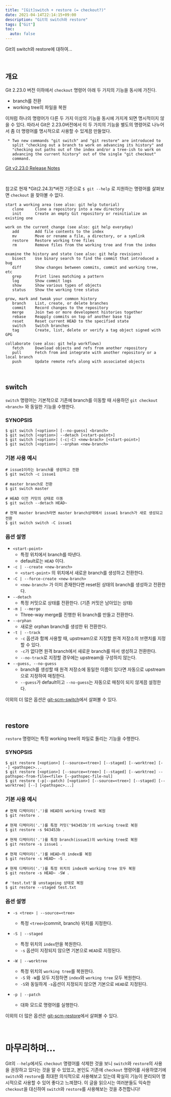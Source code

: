 ```yaml
---
title: "[Git]switch + restore (= checkout?)"
date: 2021-04-14T22:14:15+09:00
description: "Git의 switch와 restore"
tags: ["Git"]
toc:
  auto: false
---
```


Git의 switch와 restore에 대하여...

<!--more-->
<br>

## 개요

Git 2.23.0 버전 이하에서 `checkout` 명령어 아래 두 가지의 기능을 동시에 가진다.

- branch를 전환
- working tree의 파일을 복원

이처럼 하나의 명령어가 다른 두 가지 이상의 기능을 동시에 가지게 되면 명시적이지 않을 수 있다. 따라서 Git은 2.23.0버전에서 이 두 가지의 기능을 별도의 명령어로 나누어서 좀 더 명령어를 명시적으로 사용할 수 있게끔 만들었다.

```
 * Two new commands "git switch" and "git restore" are introduced to
   split "checking out a branch to work on advancing its history" and
   "checking out paths out of the index and/or a tree-ish to work on
   advancing the current history" out of the single "git checkout"
   command.
```

[Git v2.23.0 Release Notes](https://public-inbox.org/git/xmqqy2zszuz7.fsf@gitster-ct.c.googlers.com/)

<br>

참고로 현재 *Git(2.24.3)*버전 기준으로 `$ git --help` 로 지원하는 명령어를 살펴보면 `checkout` 을 찾아볼 수 없다.

```shell
start a working area (see also: git help tutorial)
   clone     Clone a repository into a new directory
   init      Create an empty Git repository or reinitialize an existing one

work on the current change (see also: git help everyday)
   add       Add file contents to the index
   mv        Move or rename a file, a directory, or a symlink
   restore   Restore working tree files
   rm        Remove files from the working tree and from the index

examine the history and state (see also: git help revisions)
   bisect    Use binary search to find the commit that introduced a bug
   diff      Show changes between commits, commit and working tree, etc
   grep      Print lines matching a pattern
   log       Show commit logs
   show      Show various types of objects
   status    Show the working tree status

grow, mark and tweak your common history
   branch    List, create, or delete branches
   commit    Record changes to the repository
   merge     Join two or more development histories together
   rebase    Reapply commits on top of another base tip
   reset     Reset current HEAD to the specified state
   switch    Switch branches
   tag       Create, list, delete or verify a tag object signed with GPG

collaborate (see also: git help workflows)
   fetch     Download objects and refs from another repository
   pull      Fetch from and integrate with another repository or a local branch
   push      Update remote refs along with associated objects
```

<br>

## switch

`switch` 명령어는 기본적으로 기존에 branch를 이동할 때 사용하던 `git checkout <branch>` 와 동일한 기능을 수행한다.

### SYNOPSIS

```shell
$ git switch [<option>] [--no-guess] <branch>
$ git switch [<option>] --detach [<start-point>]
$ git switch [<option>] (-c|-C) <new-brach> [<start-point>]
$ git switch [<option>] --orphan <new-branch>
```

### 기본 사용 예시

```shell
# issue1이라는 branch를 생성하고 전환
$ git switch -c issue1

# master branch로 전환
$ git switch master

# HEAD 이전 커밋의 상태로 이동
$ git switch --detach HEAD~

# 현재 master branch라면 master branch상태에서 issue1 branch가 새로 생성되고 전환
$ git switch switch -C issue1
```

### 옵션 설명

- `<start-point>`
  - 특정 위치에서 branch를 따낸다.
  - default로는 `HEAD` 이다.
- `-c | --create <new-branch>`
  - `<start-point>` 의 위치에서 새로운 branch를 생성하고 전환한다.
- `-C | --force-create <new-branch>`
  - `<new-branch>` 가 이미 존재한다면 reset된 상태의 branch를 생성하고 전환한다.
- `--detach`
  - 특정 커밋으로 상태를 전환한다. (기존 커밋은 남아있는 상태)
- `-m | --merge`
  - Three-way merge를 진행한 뒤 branch를 만들고 전환한다.
- `--orphan`
  - 새로운 orphan branch를 생성한 뒤 전환한다.
- `-t | --track`
  - `-c` 옵션과 함께 사용할 때, upstream으로 지정할 원격 저장소의 브랜치를 지정할 수 있다.
  - `-c`가 없다면 원격 branch에서 새로운 branch를 따서 생성하고 전환한다.
  - `--no-track`로 지정할 경우에는 upstream을 구성하지 않는다.
- `--guess, --no-guess`
  - branch를 생성할 때 원격 저장소에 동일한 이름이 있다면 자동으로 upstream으로 지정하여 매칭한다.
  - `--guess`가 default이고 `--no-guess`는 자동으로 매칭이 되지 않게끔 설정한다.

이외의 더 많은 옵션은 [git-scm-switch](https://git-scm.com/docs/git-switch)에서 살펴볼 수 있다.

<br>

## restore

`restore` 명령어는 특정 working tree의 파일로 돌리는 기능을 수행한다.

### SYNOPSIS

```shell
$ git restore [<option>] [--source=<tree>] [--staged] [--worktree] [--] <pathspec>...
$ git restore [<option>] [--source=<tree>] [--staged] [--worktree] --pathspec-from-file=<file> [--pathspec-file-nul]
$ git restore (-p|--patch) [<option>] [--source=<tree>] [--staged] [--worktree] [--] [<pathspec>...]
```

### 기본 사용 예시

```shell
# 현재 디렉터리('.')를 HEAD의 working tree로 복원
$ git restore .

# 현재 디렉터리('.')를 특정 커밋('943453b')의 working tree로 복원
$ git restore -s 943453b .

# 현재 디렉터리('.')를 특정 branch(issue1)의 working tree로 복원
$ git restore -s issue1 .

# 현재 디렉터리('.')를 HEAD~의 index를 복원
$ git restore -s HEAD~ -S .

# 현재 디렉터리('.')를 특정 위치의 index와 working tree 모두 복원
$ git restore -s HEAD~ -SW . 

# 'test.txt'을 unstageing 상태로 복원
$ git restore --staged test.txt
```

### 옵션 설명

- `-s <tree> | --source=<tree>`
  - 특정 `<tree>`(commit, branch) 위치를 지정한다. 
- `-S | --staged`
  - 특정 위치의 `index`만을 복원한다.
  - `-s` 옵션이 지정되지 않으면 기본으로 `HEAD`로 지정된다.

- `-W | --worktree`
  - 특정 위치의 `working tree`를 복원한다.
  - `-S` 와 `-W`를 모두 지정하면 `index`와 `working tree` 모두 복원한다.
  - `-S`와 동일하게 `-s`옵션이 지정되지 않으면 기본으로 `HEAD`로 지정된다.
- `-p | --patch`
  - 대화 모드로 명령어를 실행한다.

이외의 더 많은 옵션은 [git-scm-restore](https://git-scm.com/docs/git-restore)에서 살펴볼 수 있다.

<br>

# 마무리하며...

Git의 `--help`에서도 `checkout` 명령어를 삭제한 것을 보니 `switch`와 `restore`의 사용을 권장하고 있다는 것을 알 수 있었고, 본인도 기존에 `checkout` 명령어를 사용하였기에 `switch`와 `restore`를 최대한 의식적으로 사용해보고 있는데 확실히 기능이 분리되어 명시적으로 사용할 수 있어 좋다고 느껴졌다. 이 글을 읽으시는 여러분들도 익숙한 `checkout`을 대신하여  `switch`와 `restore`를 사용해보는 것을 추천합니다!

<br>



